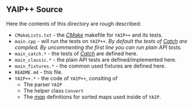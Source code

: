 ## YAIP++ Source ##

Here the contents of this directory are rough described:

* <code>CMakeLists.txt</code> - the [*CMake*](https://cmake.org/ "CMake") makefile for <code>YAIP++</code> and its tests.
* <code>main.cpp</code> - will run the tests on <code>YAIP++</code>. *By default the tests of [*Catch*](https://github.com/philsquared/Catch "Catch") are compiled. By uncommenting the first line you can run plain API tests.*
* <code>main_catch.*</code> - the tests of [*Catch*](https://github.com/philsquared/Catch "Catch") are defined here.
* <code>main_classic.*</code> - the plain API tests are defined/implemented here.
* <code>main_fixtures.*</code> - the common used fixtures are defined here.
* <code>README.md</code> - this file.
* <code>YAIP++.*</code> - the code of <code>YAIP++</code>, consiting of
   * The parser <code>YAIP</code>
   * The helper class <code>Convert</code>
   * The [*map*](http://en.cppreference.com/w/cpp/container/map "Map") definitions for sorted maps used inside of <code>YAIP</code>.

